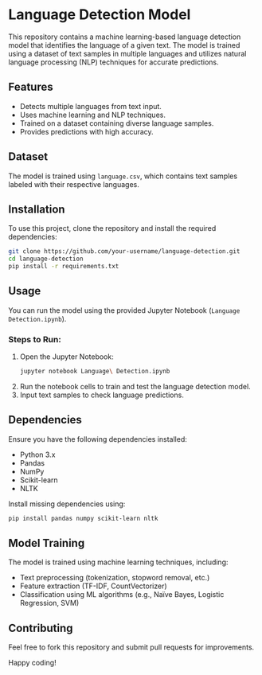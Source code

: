 # Language Detection Model

This repository contains a machine learning-based language detection model that identifies the language of a given text. The model is trained using a dataset of text samples in multiple languages and utilizes natural language processing (NLP) techniques for accurate predictions.

## Features
- Detects multiple languages from text input.
- Uses machine learning and NLP techniques.
- Trained on a dataset containing diverse language samples.
- Provides predictions with high accuracy.

## Dataset
The model is trained using `language.csv`, which contains text samples labeled with their respective languages.

## Installation
To use this project, clone the repository and install the required dependencies:

```bash
git clone https://github.com/your-username/language-detection.git
cd language-detection
pip install -r requirements.txt
```

## Usage
You can run the model using the provided Jupyter Notebook (`Language Detection.ipynb`).

### Steps to Run:
1. Open the Jupyter Notebook:
   ```bash
   jupyter notebook Language\ Detection.ipynb
   ```
2. Run the notebook cells to train and test the language detection model.
3. Input text samples to check language predictions.

## Dependencies
Ensure you have the following dependencies installed:
- Python 3.x
- Pandas
- NumPy
- Scikit-learn
- NLTK

Install missing dependencies using:
```bash
pip install pandas numpy scikit-learn nltk
```

## Model Training
The model is trained using machine learning techniques, including:
- Text preprocessing (tokenization, stopword removal, etc.)
- Feature extraction (TF-IDF, CountVectorizer)
- Classification using ML algorithms (e.g., Naïve Bayes, Logistic Regression, SVM)

## Contributing
Feel free to fork this repository and submit pull requests for improvements.


Happy coding!

